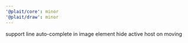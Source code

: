 ```yaml
---
'@plait/core': minor
'@plait/draw': minor
---
```


support line auto-complete in image element
hide active host on moving
